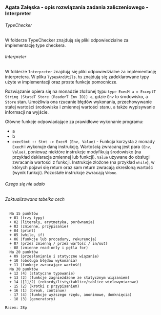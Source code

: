 ### Agata Załęska - opis rozwiązania zadania zaliczeniowego - Interpreter

###### TypeChecker

W folderze TypeChecker znajdują się pliki odpowiedzialne za implementację type checkera.



###### Interpreter

W folderze `Interpreter` znajdują się pliki odpowiedzialne za implementację interpretera. W pliku `TypesAndUtils.hs` znajdują się zadeklarowane typy użyte w implementacji oraz proste funkcje pomocnicze.

Rozwiązanie opiera się na monadzie złożonej typu `type ExecM a = ExceptT String (StateT Store (ReaderT Env IO)) a`, gdzie `Env` to środowisko, a `Store` stan. Umożliwia ona rzucanie błędów wykonania, przechowywanie stałej wartości środowiska i zmiennej wartości stanu, a także wypisywanie informacji na wyjście.

Główne funkcje odpowiadające za prawidłowe wykonanie programu:

- a
- b
- `execStmt :: Stmt -> ExecM (Env, Value)` - Funkcja korzysta z monady `ExecM` i wykonuje daną instrukcję. Wartością zwracaną jest para `(Env, Value)`, ponieważ niektóre instrukcje modyfikują środowisko (na przykład deklaracja zmiennej lub funkcji). 
  `Value` używane do obsługi zwracania wartości z funkcji. Instrukcje złożone (na przykład `while`), w których pojawi się return oraz sam return zwracają określoną wartość (wynik funkcji). Pozostałe instrukcje zwracają `VNone`.



###### Czego się nie udało



###### Zaktualizowana tabelka cech

```
  Na 15 punktów
  + 01 (trzy typy)
  + 02 (literały, arytmetyka, porównania)
  + 03 (zmienne, przypisanie)
  + 04 (print)
  + 05 (while, if)
  + 06 (funkcje lub procedury, rekurencja)
  + 07 (przez zmienną / przez wartość / in/out)
  - 08 (zmienne read-only i pętla for)
  Na 20 punktów
  + 09 (przesłanianie i statyczne wiązanie)
  + 10 (obsługa błędów wykonania)
  + 11 (funkcje zwracające wartość)
  Na 30 punktów
  + 12 (4) (statyczne typowanie)
  + 13 (2) (funkcje zagnieżdżone ze statycznym wiązaniem)
  + 14 ([1]/2) (rekordy/listy/tablice/tablice wielowymiarowe)
  - 15 (2) (krotki z przypisaniem)
  + 16 (1) (break, continue)
  - 17 (4) (funkcje wyższego rzędu, anonimowe, domknięcia)
  - 18 (3) (generatory)

Razem: 28p
```

